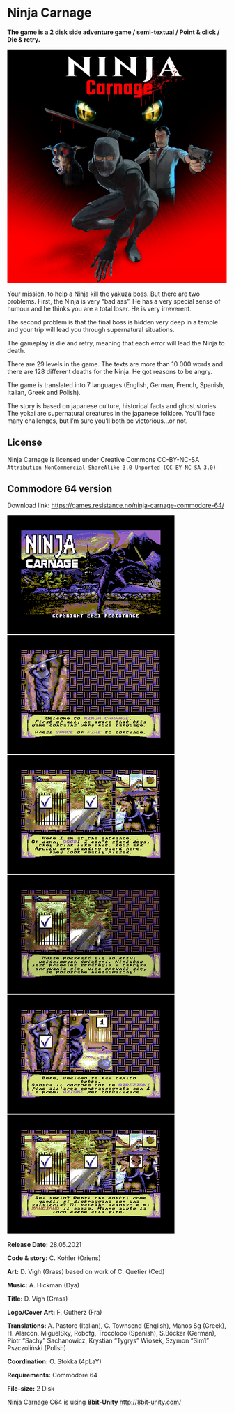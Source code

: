 # Ninja Carnage

**The game is a 2 disk side adventure game / semi-textual / Point & click / Die & retry.**

![alt text](img/cover.jpg)

Your mission, to help a Ninja kill the yakuza boss. But there are two problems. First, the Ninja is very “bad ass”. He has a very special sense of humour and he thinks you are a total loser. He is very irreverent.

The second problem is that the final boss is hidden very deep in a temple and your trip will lead you through supernatural situations.

The gameplay is die and retry, meaning that each error will lead the Ninja to death.

There are 29 levels in the game. The texts are more than 10 000 words and there are 128 different deaths for the Ninja.
He got reasons to be angry.

The game is translated into 7 languages (English, German, French, Spanish, Italian, Greek and Polish).

The story is based on japanese culture, historical facts and ghost stories. The yokai are supernatural creatures in the japanese folklore. You’ll face many challenges, but I’m sure you’ll both be victorious…or not.

## License

Ninja Carnage is licensed under Creative Commons CC-BY-NC-SA<br>
`Attribution-NonCommercial-ShareAlike 3.0 Unported (CC BY-NC-SA 3.0)`

## Commodore 64 version

Download link: https://games.resistance.no/ninja-carnage-commodore-64/

![alt text](img/c64/nc-c64-00.png)
![alt text](img/c64/nc-c64-01.png)
![alt text](img/c64/nc-c64-02.png)
![alt text](img/c64/nc-c64-04.png)
![alt text](img/c64/nc-c64-06.png)
![alt text](img/c64/nc-c64-07.png)


**Release Date:**
28.05.2021

**Code & story:**
C. Kohler (Oriens)

**Art:**
D. Vigh (Grass) based on work of C. Quetier (Ced)

**Music:**
A. Hickman (Dya)

**Title:**
D. Vigh (Grass)

**Logo/Cover Art:**
F. Gutherz (Fra)

**Translations:**
A. Pastore (Italian), C. Townsend (English),
Manos Sg (Greek), H. Alarcon, MiguelSky, Robcfg, Trocoloco (Spanish), S.Böcker (German),
Piotr “Sachy” Sachanowicz, Krystian “Tygrys” Włosek, Szymon “Sim1” Pszczoliński (Polish)

**Coordination:**
O. Stokka (4pLaY)

**Requirements:**
Commodore 64

**File-size:**
2 Disk

Ninja Carnage C64 is using **8bit-Unity**
http://8bit-unity.com/